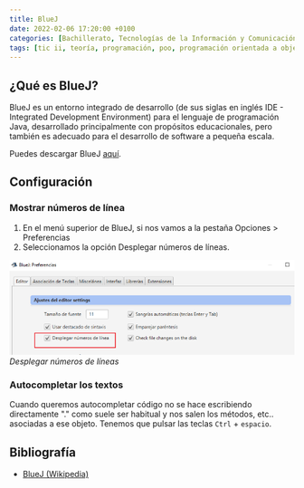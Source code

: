 ```yaml
---
title: BlueJ
date: 2022-02-06 17:20:00 +0100
categories: [Bachillerato, Tecnologías de la Información y Comunicación II]
tags: [tic ii, teoría, programación, poo, programación orientada a objetos, bluej, java]
---
```


## ¿Qué es BlueJ?

BlueJ es un entorno integrado de desarrollo (de sus siglas en inglés IDE - Integrated Development Environment) para el lenguaje de programación Java, desarrollado principalmente con propósitos educacionales, pero también es adecuado para el desarrollo de software a pequeña escala.

Puedes descargar BlueJ [aquí](https://www.bluej.org/).

## Configuración

### Mostrar números de línea

1. En el menú superior de BlueJ, si nos vamos a la pestaña Opciones > Preferencias
1. Seleccionamos la opción Desplegar números de líneas.

![img-description](/assets/img/bluej/numerosDeLinea.png)
_Desplegar números de líneas_

### Autocompletar los textos

Cuando queremos autocompletar código no se hace escribiendo directamente "." como suele ser habitual y nos salen los métodos, etc.. asociadas a ese objeto. Tenemos que pulsar las teclas `Ctrl` + `espacio`.

## Bibliografía

- [BlueJ (Wikipedia)](https://es.wikipedia.org/wiki/BlueJ)
